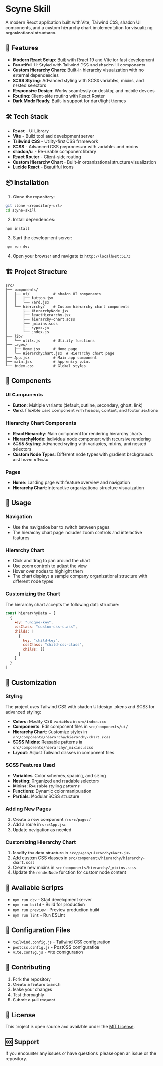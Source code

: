 # Scyne Skill

A modern React application built with Vite, Tailwind CSS, shadcn UI components, and a custom hierarchy chart implementation for visualizing organizational structures.

## 🚀 Features

- **Modern React Setup**: Built with React 19 and Vite for fast development
- **Beautiful UI**: Styled with Tailwind CSS and shadcn UI components
- **Custom Hierarchy Charts**: Built-in hierarchy visualization with no external dependencies
- **SCSS Styling**: Advanced styling with SCSS variables, mixins, and nested selectors
- **Responsive Design**: Works seamlessly on desktop and mobile devices
- **Routing**: Client-side routing with React Router
- **Dark Mode Ready**: Built-in support for dark/light themes

## 🛠️ Tech Stack

- **React** - UI Library
- **Vite** - Build tool and development server
- **Tailwind CSS** - Utility-first CSS framework
- **SCSS** - Advanced CSS preprocessor with variables and mixins
- **shadcn/ui** - Re-usable component library
- **React Router** - Client-side routing
- **Custom Hierarchy Chart** - Built-in organizational structure visualization
- **Lucide React** - Beautiful icons

## 📦 Installation

1. Clone the repository:
```bash
git clone <repository-url>
cd scyne-skill
```

2. Install dependencies:
```bash
npm install
```

3. Start the development server:
```bash
npm run dev
```

4. Open your browser and navigate to `http://localhost:5173`

## 🏗️ Project Structure

```
src/
├── components/
│   ├── ui/           # shadcn UI components
│   │   ├── button.jsx
│   │   └── card.jsx
│   └── hierarchy/    # Custom hierarchy chart components
│       ├── HierarchyNode.jsx
│       ├── ReactHierarchy.jsx
│       ├── hierarchy-chart.scss
│       ├── _mixins.scss
│       ├── types.js
│       └── index.js
├── lib/
│   └── utils.js      # Utility functions
├── pages/
│   ├── Home.jsx      # Home page
│   └── HierarchyChart.jsx  # Hierarchy chart page
├── App.jsx           # Main app component
├── main.jsx          # App entry point
└── index.css         # Global styles
```

## 🎨 Components

### UI Components
- **Button**: Multiple variants (default, outline, secondary, ghost, link)
- **Card**: Flexible card component with header, content, and footer sections

### Hierarchy Chart Components
- **ReactHierarchy**: Main component for rendering hierarchy charts
- **HierarchyNode**: Individual node component with recursive rendering
- **SCSS Styling**: Advanced styling with variables, mixins, and nested selectors
- **Custom Node Types**: Different node types with gradient backgrounds and hover effects

### Pages
- **Home**: Landing page with feature overview and navigation
- **Hierarchy Chart**: Interactive organizational structure visualization

## 🎯 Usage

### Navigation
- Use the navigation bar to switch between pages
- The hierarchy chart page includes zoom controls and interactive features

### Hierarchy Chart
- Click and drag to pan around the chart
- Use zoom controls to adjust the view
- Hover over nodes to highlight them
- The chart displays a sample company organizational structure with different node types

### Customizing the Chart
The hierarchy chart accepts the following data structure:
```javascript
const hierarchyData = [
  {
    key: "unique-key",
    cssClass: "custom-css-class",
    childs: [
      {
        key: "child-key",
        cssClass: "child-css-class",
        childs: []
      }
    ]
  }
]
```

## 🎨 Customization

### Styling
The project uses Tailwind CSS with shadcn UI design tokens and SCSS for advanced styling:

- **Colors**: Modify CSS variables in `src/index.css`
- **Components**: Edit component files in `src/components/ui/`
- **Hierarchy Chart**: Customize styles in `src/components/hierarchy/hierarchy-chart.scss`
- **SCSS Mixins**: Reusable patterns in `src/components/hierarchy/_mixins.scss`
- **Layout**: Adjust Tailwind classes in component files

### SCSS Features Used
- **Variables**: Color schemes, spacing, and sizing
- **Nesting**: Organized and readable selectors
- **Mixins**: Reusable styling patterns
- **Functions**: Dynamic color manipulation
- **Partials**: Modular SCSS structure

### Adding New Pages
1. Create a new component in `src/pages/`
2. Add a route in `src/App.jsx`
3. Update navigation as needed

### Customizing Hierarchy Chart
1. Modify the data structure in `src/pages/HierarchyChart.jsx`
2. Add custom CSS classes in `src/components/hierarchy/hierarchy-chart.scss`
3. Create new mixins in `src/components/hierarchy/_mixins.scss`
4. Update the `renderNode` function for custom node content

## 📝 Available Scripts

- `npm run dev` - Start development server
- `npm run build` - Build for production
- `npm run preview` - Preview production build
- `npm run lint` - Run ESLint

## 🔧 Configuration Files

- `tailwind.config.js` - Tailwind CSS configuration
- `postcss.config.js` - PostCSS configuration
- `vite.config.js` - Vite configuration

## 🤝 Contributing

1. Fork the repository
2. Create a feature branch
3. Make your changes
4. Test thoroughly
5. Submit a pull request

## 📄 License

This project is open source and available under the [MIT License](LICENSE).

## 🆘 Support

If you encounter any issues or have questions, please open an issue on the repository.

